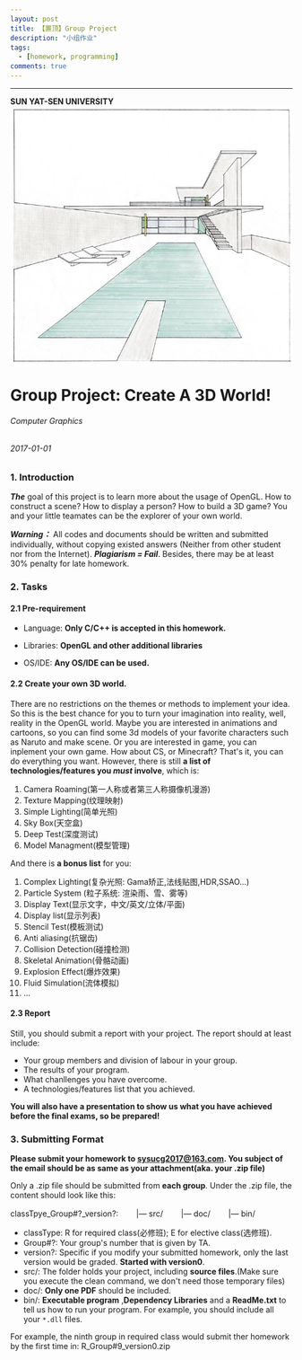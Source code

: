 ```yaml
---
layout: post
title: 【置顶】Group Project
description: "小组作业"
tags:
  - [homework, programming]
comments: true
---
```


_ _ _
**SUN YAT-SEN UNIVERSITY**
<img src="./cover.jpg" style="text-align: center;clear: both;display: block;margin: auto;">


# Group Project: Create A 3D World!
###### Computer Graphics
###### 2017-01-01

### 1. Introduction
***The*** goal of this project is to learn more about the usage of OpenGL. How to construct a scene? How to display a person? How to build a 3D game? You and your little teamates can be the explorer of your own world.

***Warning：*** All codes and documents should be written and submitted individually, without copying existed answers (Neither from other student nor from the Internet). ***Plagiarism = Fail***. Besides, there may be at least 30% penalty for late homework.

### 2. Tasks

#### 2.1 Pre-requirement

- Language: **Only C/C++ is accepted in this homework.**

- Libraries: **OpenGL and other additional libraries**

- OS/IDE: **Any OS/IDE can be used.**

#### 2.2 Create your own 3D world.
There are no restrictions on the themes or methods to implement your idea. So this is the best chance for you to turn your imagination into reality, well, reality in the OpenGL world.
Maybe you are interested in animations and cartoons, so you can find some 3d models of your favorite characters such as Naruto and make scene. Or you are interested in game, you can inplement your own game. How about CS, or Minecraft? That's it, you can do everything you want.
However, there is still **a list of technologies/features you *must* involve**, which is:
1. Camera Roaming(第一人称或者第三人称摄像机漫游)
1. Texture Mapping(纹理映射)
1. Simple Lighting(简单光照)
1. Sky Box(天空盒)
1. Deep Test(深度测试)
1. Model Managment(模型管理)

And there is **a bonus list** for you:
1. Complex Lighting(复杂光照: Gama矫正,法线贴图,HDR,SSAO...)
1. Particle System (粒子系统: 渲染⾬、雪、雾等)
1. Display Text(显示文字，中文/英文/立体/平面)
1. Display list(显示列表)
1. Stencil Test(模板测试)
1. Anti aliasing(抗锯齿)
1. Collision Detection(碰撞检测)
1. Skeletal Animation(骨骼动画)
1. Explosion Effect(爆炸效果)
1. Fluid Simulation(流体模拟)
1. ...
 
#### 2.3 Report

Still, you should submit a report with your project. The report should at least include:
- Your group members and division of labour in your group.
- The results of your program.
- What chanllenges you have overcome.
- A technologies/features list that you achieved.

**You will also have a presentation to show us what you have achieved before the final exams, so be prepared!**

### 3. Submitting Format

**Please submit your homework to sysucg2017@163.com. You subject of the email should be as same as your attachment(aka. your .zip file)**

Only a .zip file should be submitted from **each group**. Under the .zip file, the content should look like this:

classTpye\_Group#?\_version?:
　　|— src/
　　|— doc/
　　|— bin/

- classType: R for required class(必修班); E for elective class(选修班).
- Group#?: Your group's number that is given by TA.
- version?: Specific if you modify your submitted homework, only the last version would be graded. **Started with version0**.
- src/: The folder holds your project, including **source files**.(Make sure you execute the clean command, we don't need those temporary files)
- doc/: **Only one PDF** should be included.
- bin/: **Executable program** ,**Dependency Libraries** and a **ReadMe.txt** to tell us how to run your program. For example, you should include all your `*.dll` files.

For example, the ninth group in required class would submit ther homework by the first time in:
R\_Group#9\_version0.zip
